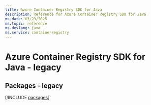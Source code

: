 ```yaml
---
title: Azure Container Registry SDK for Java
description: Reference for Azure Container Registry SDK for Java
ms.date: 03/29/2025
ms.topic: reference
ms.devlang: java
ms.service: containerregistry
---
```

# Azure Container Registry SDK for Java - legacy
## Packages - legacy
[!INCLUDE [packages](container-registry-index.md)]